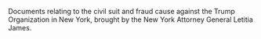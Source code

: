Documents relating to the civil suit and fraud cause against the Trump Organization in New York, brought by the New York Attorney General Letitia James.
